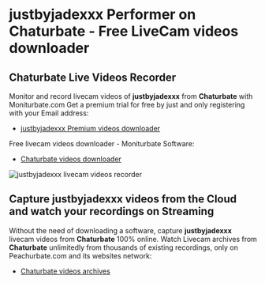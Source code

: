 # justbyjadexxx Performer on Chaturbate - Free LiveCam videos downloader

## Chaturbate Live Videos Recorder

Monitor and record livecam videos of **justbyjadexxx** from **Chaturbate** with Moniturbate.com
Get a premium trial for free by just and only registering with your Email address:
* [justbyjadexxx Premium videos downloader](https://moniturbate.com/request-demo-licence-key.html)

Free livecam videos downloader - Moniturbate Software:
* [Chaturbate videos downloader](https://moniturbate.com/moniturbate-download-software.html)

![justbyjadexxx livecam videos recorder](https://peachurnet.com/templates/moniturbate-software.png)


## Capture justbyjadexxx videos from the Cloud and watch your recordings on Streaming

Without the need of downloading a software, capture **justbyjadexxx** livecam videos from **Chaturbate** 100% online.
Watch Livecam archives from **Chaturbate** unlimitedly from thousands of existing recordings, only on Peachurbate.com and its websites network:
* [Chaturbate videos archives](https://peachurnet.com/)